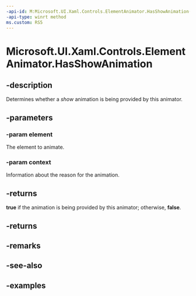 ```yaml
---
-api-id: M:Microsoft.UI.Xaml.Controls.ElementAnimator.HasShowAnimation(Windows.UI.Xaml.UIElement,Microsoft.UI.Xaml.Controls.AnimationContext)
-api-type: winrt method
ms.custom: RS5
---
```


<!-- Method syntax.
public bool ElementAnimator.HasShowAnimation(UIElement element, AnimationContext context)
-->

# Microsoft.UI.Xaml.Controls.ElementAnimator.HasShowAnimation

## -description

Determines whether a _show_ animation is being provided by this animator.

## -parameters

### -param element

The element to animate.

### -param context

Information about the reason for the animation.

## -returns

**true** if the animation is being provided by this animator; otherwise, **false**.

## -returns

## -remarks

## -see-also

## -examples

